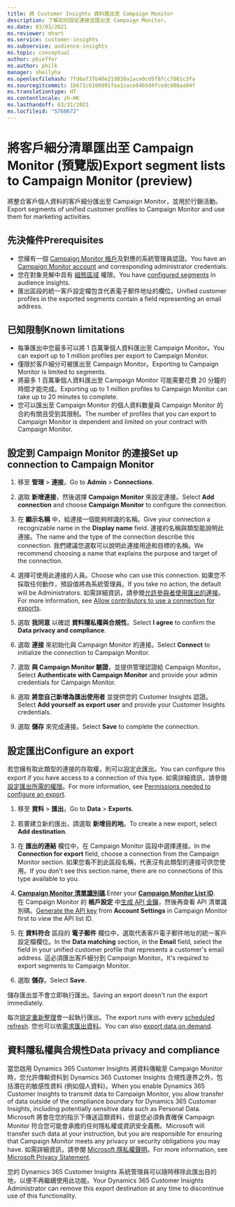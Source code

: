 ```yaml
---
title: 將 Customer Insights 資料匯出至 Campaign Monitor
description: 了解如何設定連接並匯出至 Campaign Monitor。
ms.date: 03/03/2021
ms.reviewer: mhart
ms.service: customer-insights
ms.subservice: audience-insights
ms.topic: conceptual
author: pkieffer
ms.author: philk
manager: shellyha
ms.openlocfilehash: 7fd6af37b40e21d030a1ace0cd5f8fcc7861c3fa
ms.sourcegitcommit: 1b671c6100991fea1cace04b5d4fcedcd88aa94f
ms.translationtype: HT
ms.contentlocale: zh-HK
ms.lasthandoff: 03/31/2021
ms.locfileid: "5760672"
---
```

# <a name="export-segment-lists-to-campaign-monitor-preview"></a><span data-ttu-id="a782b-103">將客戶細分清單匯出至 Campaign Monitor (預覽版)</span><span class="sxs-lookup"><span data-stu-id="a782b-103">Export segment lists to Campaign Monitor (preview)</span></span>

<span data-ttu-id="a782b-104">將整合客戶個人資料的客戶細分匯出至 Campaign Monitor，並用於行銷活動。</span><span class="sxs-lookup"><span data-stu-id="a782b-104">Export segments of unified customer profiles to Campaign Monitor and use them for marketing activities.</span></span>

## <a name="prerequisites"></a><span data-ttu-id="a782b-105">先決條件</span><span class="sxs-lookup"><span data-stu-id="a782b-105">Prerequisites</span></span>

-   <span data-ttu-id="a782b-106">您擁有一個 [Campaign Monitor 帳戶](https://www.campaignmonitor.com/)及對應的系統管理員認證。</span><span class="sxs-lookup"><span data-stu-id="a782b-106">You have an [Campaign Monitor account](https://www.campaignmonitor.com/) and corresponding administrator credentials.</span></span>
-   <span data-ttu-id="a782b-107">您在對象見解中具有 [組態區域](segments.md) 權限。</span><span class="sxs-lookup"><span data-stu-id="a782b-107">You have [configured segments](segments.md) in audience insights.</span></span>
-   <span data-ttu-id="a782b-108">匯出區段的統一客戶設定檔包含代表電子郵件地址的欄位。</span><span class="sxs-lookup"><span data-stu-id="a782b-108">Unified customer profiles in the exported segments contain a field representing an email address.</span></span>

## <a name="known-limitations"></a><span data-ttu-id="a782b-109">已知限制</span><span class="sxs-lookup"><span data-stu-id="a782b-109">Known limitations</span></span>

- <span data-ttu-id="a782b-110">每筆匯出中您最多可以將 1 百萬筆個人資料匯出至 Campaign Monitor。</span><span class="sxs-lookup"><span data-stu-id="a782b-110">You can export up to 1 million profiles per export to Campaign Monitor.</span></span>
- <span data-ttu-id="a782b-111">僅限於客戶細分可被匯出至 Campaign Monitor。</span><span class="sxs-lookup"><span data-stu-id="a782b-111">Exporting to Campaign Monitor is limited to segments.</span></span>
- <span data-ttu-id="a782b-112">將最多 1 百萬筆個人資料匯出至 Campaign Monitor 可能需要花費 20 分鐘的時間才能完成。</span><span class="sxs-lookup"><span data-stu-id="a782b-112">Exporting up to 1 million profiles to Campaign Monitor can take up to 20 minutes to complete.</span></span> 
- <span data-ttu-id="a782b-113">您可以匯出至 Campaign Monitor 的個人資料數量與 Campaign Monitor 的合約有關且受到其限制。</span><span class="sxs-lookup"><span data-stu-id="a782b-113">The number of profiles that you can export to Campaign Monitor is dependent and limited on your contract with Campaign Monitor.</span></span>

## <a name="set-up-connection-to-campaign-monitor"></a><span data-ttu-id="a782b-114">設定到 Campaign Monitor 的連接</span><span class="sxs-lookup"><span data-stu-id="a782b-114">Set up connection to Campaign Monitor</span></span>

1. <span data-ttu-id="a782b-115">移至 **管理** > **連接**。</span><span class="sxs-lookup"><span data-stu-id="a782b-115">Go to **Admin** > **Connections**.</span></span>

1. <span data-ttu-id="a782b-116">選取 **新增連接**，然後選擇 **Campaign Monitor** 來設定連接。</span><span class="sxs-lookup"><span data-stu-id="a782b-116">Select **Add connection** and choose **Campaign Monitor** to configure the connection.</span></span>

1. <span data-ttu-id="a782b-117">在 **顯示名稱** 中，給連接一個能夠辨識的名稱。</span><span class="sxs-lookup"><span data-stu-id="a782b-117">Give your connection a recognizable name in the **Display name** field.</span></span> <span data-ttu-id="a782b-118">連接的名稱與類型能說明此連接。</span><span class="sxs-lookup"><span data-stu-id="a782b-118">The name and the type of the connection describe this connection.</span></span> <span data-ttu-id="a782b-119">我們建議您選取可以說明此連接用途和目標的名稱。</span><span class="sxs-lookup"><span data-stu-id="a782b-119">We recommend choosing a name that explains the purpose and target of the connection.</span></span>

1. <span data-ttu-id="a782b-120">選擇可使用此連接的人員。</span><span class="sxs-lookup"><span data-stu-id="a782b-120">Choose who can use this connection.</span></span> <span data-ttu-id="a782b-121">如果您不採取任何動作，預設值將為系統管理員。</span><span class="sxs-lookup"><span data-stu-id="a782b-121">If you take no action, the default will be Administrators.</span></span> <span data-ttu-id="a782b-122">如需詳細資訊，請參閱[允許參與者使用匯出的連接](connections.md#allow-contributors-to-use-a-connection-for-exports)。</span><span class="sxs-lookup"><span data-stu-id="a782b-122">For more information, see [Allow contributors to use a connection for exports](connections.md#allow-contributors-to-use-a-connection-for-exports).</span></span>

1. <span data-ttu-id="a782b-123">選取 **我同意** 以確認 **資料隱私權與合規性**。</span><span class="sxs-lookup"><span data-stu-id="a782b-123">Select **I agree** to confirm the **Data privacy and compliance**.</span></span>

1. <span data-ttu-id="a782b-124">選取 **連接** 來初始化與 Campaign Monitor 的連接。</span><span class="sxs-lookup"><span data-stu-id="a782b-124">Select **Connect** to initialize the connection to Campaign Monitor.</span></span>

1. <span data-ttu-id="a782b-125">選取 **與 Campaign Monitor 驗證**，並提供管理認證給 Campaign Monitor。</span><span class="sxs-lookup"><span data-stu-id="a782b-125">Select **Authenticate with Campaign Monitor** and provide your admin credentials for Campaign Monitor.</span></span>

1. <span data-ttu-id="a782b-126">選取 **將您自己新增為匯出使用者** 並提供您的 Customer Insights 認證。</span><span class="sxs-lookup"><span data-stu-id="a782b-126">Select **Add yourself as export user** and provide your Customer Insights credentials.</span></span>

1. <span data-ttu-id="a782b-127">選取 **儲存** 來完成連接。</span><span class="sxs-lookup"><span data-stu-id="a782b-127">Select **Save** to complete the connection.</span></span>

## <a name="configure-an-export"></a><span data-ttu-id="a782b-128">設定匯出</span><span class="sxs-lookup"><span data-stu-id="a782b-128">Configure an export</span></span>

<span data-ttu-id="a782b-129">若您擁有取此類型的連接的存取權，則可以設定此匯出。</span><span class="sxs-lookup"><span data-stu-id="a782b-129">You can configure this export if you have access to a connection of this type.</span></span> <span data-ttu-id="a782b-130">如需詳細資訊，請參閱[設定匯出所需的權限](export-destinations.md#set-up-a-new-export)。</span><span class="sxs-lookup"><span data-stu-id="a782b-130">For more information, see [Permissions needed to configure an export](export-destinations.md#set-up-a-new-export).</span></span>

1. <span data-ttu-id="a782b-131">移至 **資料** > **匯出**。</span><span class="sxs-lookup"><span data-stu-id="a782b-131">Go to **Data** > **Exports**.</span></span>

1. <span data-ttu-id="a782b-132">若要建立新的匯出，請選取 **新增目的地**。</span><span class="sxs-lookup"><span data-stu-id="a782b-132">To create a new export, select **Add destination**.</span></span>

1. <span data-ttu-id="a782b-133">在 **匯出的連結** 欄位中，在 Campaign Monitor 區段中選擇連接。</span><span class="sxs-lookup"><span data-stu-id="a782b-133">In the **Connection for export** field, choose a connection from the Campaign Monitor section.</span></span> <span data-ttu-id="a782b-134">如果您看不到此區段名稱，代表沒有此類型的連接可供您使用。</span><span class="sxs-lookup"><span data-stu-id="a782b-134">If you don't see this section name, there are no connections of this type available to you.</span></span>

1. <span data-ttu-id="a782b-135">[**Campaign Monitor 清單識別碼**](https://www.campaignmonitor.com/api/getting-started/#your-list-id).</span><span class="sxs-lookup"><span data-stu-id="a782b-135">Enter your [**Campaign Monitor List ID**](https://www.campaignmonitor.com/api/getting-started/#your-list-id).</span></span>    
   <span data-ttu-id="a782b-136">在 Campaign Monitor 的 **帳戶設定** 中[生成 API 金鑰](https://www.campaignmonitor.com/api/getting-started/)，然後再查看 API 清單識別碼。</span><span class="sxs-lookup"><span data-stu-id="a782b-136">[Generate the API key](https://www.campaignmonitor.com/api/getting-started/) from **Account Settings** in Campaign Monitor first to view the API list ID.</span></span>  

3. <span data-ttu-id="a782b-137">在 **資料符合** 區段的 **電子郵件** 欄位中，選取代表客戶電子郵件地址的統一客戶設定檔欄位。</span><span class="sxs-lookup"><span data-stu-id="a782b-137">In the **Data matching** section, in the **Email** field, select the field in your unified customer profile that represents a customer's email address.</span></span> <span data-ttu-id="a782b-138">這必須匯出客戶細分到 Campaign Monitor。</span><span class="sxs-lookup"><span data-stu-id="a782b-138">It's required to export segments to Campaign Monitor.</span></span>

1. <span data-ttu-id="a782b-139">選取 **儲存**。</span><span class="sxs-lookup"><span data-stu-id="a782b-139">Select **Save**.</span></span>

<span data-ttu-id="a782b-140">儲存匯出並不會立即執行匯出。</span><span class="sxs-lookup"><span data-stu-id="a782b-140">Saving an export doesn't run the export immediately.</span></span>

<span data-ttu-id="a782b-141">每次[排定重新整理](system.md#schedule-tab)會一起執行匯出。</span><span class="sxs-lookup"><span data-stu-id="a782b-141">The export runs with every [scheduled refresh](system.md#schedule-tab).</span></span> <span data-ttu-id="a782b-142">您也可以依[需求匯出資料](export-destinations.md#run-exports-on-demand)。</span><span class="sxs-lookup"><span data-stu-id="a782b-142">You can also [export data on demand](export-destinations.md#run-exports-on-demand).</span></span> 


## <a name="data-privacy-and-compliance"></a><span data-ttu-id="a782b-143">資料隱私權與合規性</span><span class="sxs-lookup"><span data-stu-id="a782b-143">Data privacy and compliance</span></span>

<span data-ttu-id="a782b-144">當您啟用 Dynamics 365 Customer Insights 將資料傳輸至 Campaign Monitor 時，您允許傳輸資料到 Dynamics 365 Customer Insights 合規性邊界之外，包括潛在的敏感性資料 (例如個人資料)。</span><span class="sxs-lookup"><span data-stu-id="a782b-144">When you enable Dynamics 365 Customer Insights to transmit data to Campaign Monitor, you allow transfer of data outside of the compliance boundary for Dynamics 365 Customer Insights, including potentially sensitive data such as Personal Data.</span></span> <span data-ttu-id="a782b-145">Microsoft 將會在您的指示下傳送這類資料，但是您必須負責確保 Campaign Monitor 符合您可能會承擔的任何隱私權或資訊安全義務。</span><span class="sxs-lookup"><span data-stu-id="a782b-145">Microsoft will transfer such data at your instruction, but you are responsible for ensuring that Campaign Monitor meets any privacy or security obligations you may have.</span></span> <span data-ttu-id="a782b-146">如需詳細資訊，請參閱 [Microsoft 隱私權聲明](https://go.microsoft.com/fwlink/?linkid=396732)。</span><span class="sxs-lookup"><span data-stu-id="a782b-146">For more information, see [Microsoft Privacy Statement](https://go.microsoft.com/fwlink/?linkid=396732).</span></span>

<span data-ttu-id="a782b-147">您的 Dynamics 365 Customer Insights 系統管理員可以隨時移除此匯出目的地，以便不再繼續使用此功能。</span><span class="sxs-lookup"><span data-stu-id="a782b-147">Your Dynamics 365 Customer Insights Administrator can remove this export destination at any time to discontinue use of this functionality.</span></span>
